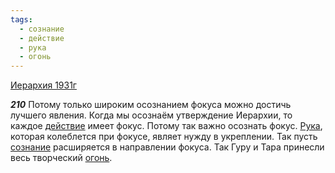 ```yaml
---
tags:
  - сознание
  - действие
  - рука
  - огонь
---
```


[Иерархия 1931г](https://127.0.0.1:4002/agni/1931)

___210___
Потому только широким осознанием фокуса можно достичь лучшего явления. Когда мы осознаём утверждение Иерархии, то каждое [действие](../../../tags/#действие) имеет фокус. Потому так важно осознать фокус. [Рука](../../../tags/#рука), которая колеблется при фокусе, являет нужду в укреплении. Так пусть [сознание](../../../tags/#сознание) расширяется в направлении фокуса. Так Гуру и Тара принесли весь творческий [огонь](../../../tags/#огонь).   

